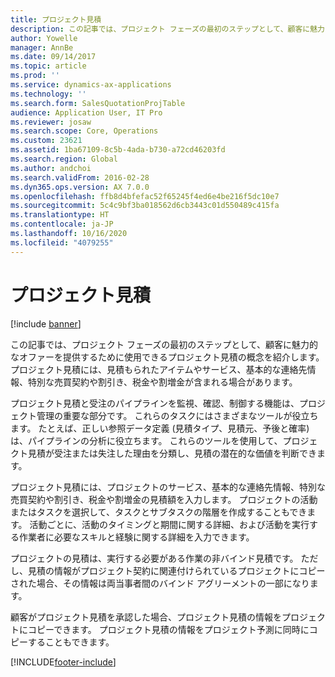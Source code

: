 ```yaml
---
title: プロジェクト見積
description: この記事では、プロジェクト フェーズの最初のステップとして、顧客に魅力的なオファーを提供するために使用できるプロジェクト見積の概念を紹介します。 プロジェクト見積には、見積もられたアイテムやサービス、基本的な連絡先情報、特別な売買契約や割引き、税金や割増金が含まれる場合があります。
author: Yowelle
manager: AnnBe
ms.date: 09/14/2017
ms.topic: article
ms.prod: ''
ms.service: dynamics-ax-applications
ms.technology: ''
ms.search.form: SalesQuotationProjTable
audience: Application User, IT Pro
ms.reviewer: josaw
ms.search.scope: Core, Operations
ms.custom: 23621
ms.assetid: 1ba67109-8c5b-4ada-b730-a72cd46203fd
ms.search.region: Global
ms.author: andchoi
ms.search.validFrom: 2016-02-28
ms.dyn365.ops.version: AX 7.0.0
ms.openlocfilehash: ffb8d4bfefac52f65245f4ed6e4be216f5dc10e7
ms.sourcegitcommit: 5c4c9bf3ba018562d6cb3443c01d550489c415fa
ms.translationtype: HT
ms.contentlocale: ja-JP
ms.lasthandoff: 10/16/2020
ms.locfileid: "4079255"
---
```

# <a name="project-quotations"></a>プロジェクト見積

[!include [banner](../includes/banner.md)]

この記事では、プロジェクト フェーズの最初のステップとして、顧客に魅力的なオファーを提供するために使用できるプロジェクト見積の概念を紹介します。 プロジェクト見積には、見積もられたアイテムやサービス、基本的な連絡先情報、特別な売買契約や割引き、税金や割増金が含まれる場合があります。 

プロジェクト見積と受注のパイプラインを監視、確認、制御する機能は、プロジェクト管理の重要な部分です。 これらのタスクにはさまざまなツールが役立ちます。 たとえば、正しい参照データ定義 (見積タイプ、見積元、予後と確率) は、パイプラインの分析に役立ちます。 これらのツールを使用して、プロジェクト見積が受注または失注した理由を分類し、見積の潜在的な価値を判断できます。 

プロジェクト見積には、プロジェクトのサービス、基本的な連絡先情報、特別な売買契約や割引き、税金や割増金の見積額を入力します。 プロジェクトの活動またはタスクを選択して、タスクとサブタスクの階層を作成することもできます。 活動ごとに、活動のタイミングと期間に関する詳細、および活動を実行する作業者に必要なスキルと経験に関する詳細を入力できます。 

プロジェクトの見積は、実行する必要がある作業の非バインド見積です。 ただし、見積の情報がプロジェクト契約に関連付けられているプロジェクトにコピーされた場合、その情報は両当事者間のバインド アグリーメントの一部になります。 

顧客がプロジェクト見積を承認した場合、プロジェクト見積の情報をプロジェクトにコピーできます。 プロジェクト見積の情報をプロジェクト予測に同時にコピーすることもできます。





[!INCLUDE[footer-include](../includes/footer-banner.md)]